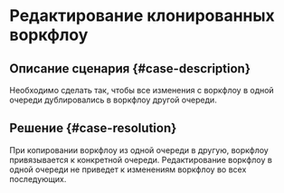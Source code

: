 # Редактирование клонированных воркфлоу


## Описание сценария {#case-description}

Необходимо сделать так, чтобы все изменения с воркфлоу в одной очереди дублировались в воркфлоу другой очереди.

## Решение {#case-resolution}

При копировании воркфлоу из одной очереди в другую, воркфлоу привязывается к конкретной очереди. Редактирование воркфлоу в одной очереди не приведет к изменениям воркфлоу во всех последующих.
